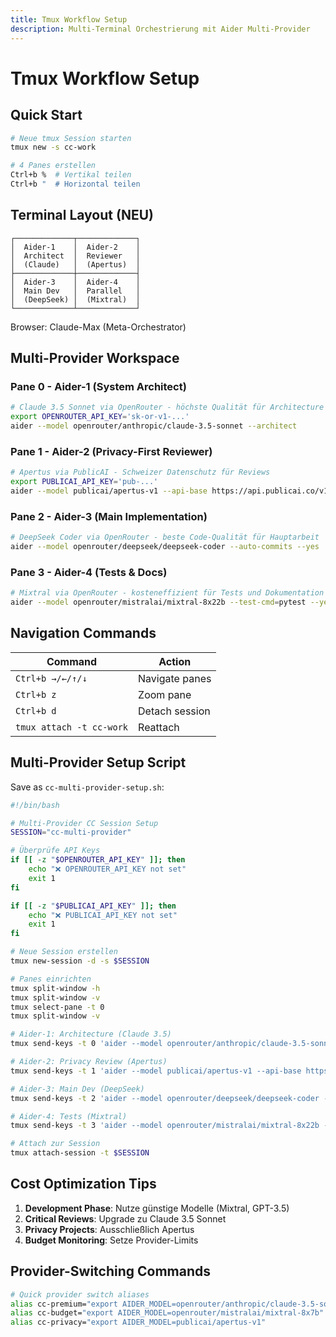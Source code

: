 ```yaml
---
title: Tmux Workflow Setup
description: Multi-Terminal Orchestrierung mit Aider Multi-Provider
---
```


# Tmux Workflow Setup

## Quick Start

```bash
# Neue tmux Session starten
tmux new -s cc-work

# 4 Panes erstellen
Ctrl+b %  # Vertikal teilen
Ctrl+b "  # Horizontal teilen
```

## Terminal Layout (NEU)

```
┌─────────────┬─────────────┐
│  Aider-1    │  Aider-2    │
│  Architect  │  Reviewer   │
│  (Claude)   │  (Apertus)  │
├─────────────┼─────────────┤
│  Aider-3    │  Aider-4    │
│  Main Dev   │  Parallel   │
│  (DeepSeek) │  (Mixtral)  │
└─────────────┴─────────────┘
```

Browser: Claude-Max (Meta-Orchestrator)

## Multi-Provider Workspace

### Pane 0 - Aider-1 (System Architect)
```bash
# Claude 3.5 Sonnet via OpenRouter - höchste Qualität für Architecture
export OPENROUTER_API_KEY='sk-or-v1-...'
aider --model openrouter/anthropic/claude-3.5-sonnet --architect
```

### Pane 1 - Aider-2 (Privacy-First Reviewer)
```bash
# Apertus via PublicAI - Schweizer Datenschutz für Reviews
export PUBLICAI_API_KEY='pub-...'
aider --model publicai/apertus-v1 --api-base https://api.publicai.co/v1 --review
```

### Pane 2 - Aider-3 (Main Implementation)
```bash
# DeepSeek Coder via OpenRouter - beste Code-Qualität für Hauptarbeit
aider --model openrouter/deepseek/deepseek-coder --auto-commits --yes
```

### Pane 3 - Aider-4 (Tests & Docs)
```bash
# Mixtral via OpenRouter - kosteneffizient für Tests und Dokumentation
aider --model openrouter/mistralai/mixtral-8x22b --test-cmd=pytest --yes
```

## Navigation Commands

| Command | Action |
|---------|--------|
| `Ctrl+b →/←/↑/↓` | Navigate panes |
| `Ctrl+b z` | Zoom pane |
| `Ctrl+b d` | Detach session |
| `tmux attach -t cc-work` | Reattach |

## Multi-Provider Setup Script

Save as `cc-multi-provider-setup.sh`:

```bash
#!/bin/bash

# Multi-Provider CC Session Setup
SESSION="cc-multi-provider"

# Überprüfe API Keys
if [[ -z "$OPENROUTER_API_KEY" ]]; then
    echo "❌ OPENROUTER_API_KEY not set"
    exit 1
fi

if [[ -z "$PUBLICAI_API_KEY" ]]; then
    echo "❌ PUBLICAI_API_KEY not set"
    exit 1
fi

# Neue Session erstellen
tmux new-session -d -s $SESSION

# Panes einrichten
tmux split-window -h
tmux split-window -v
tmux select-pane -t 0
tmux split-window -v

# Aider-1: Architecture (Claude 3.5)
tmux send-keys -t 0 'aider --model openrouter/anthropic/claude-3.5-sonnet' C-m

# Aider-2: Privacy Review (Apertus)
tmux send-keys -t 1 'aider --model publicai/apertus-v1 --api-base https://api.publicai.co/v1' C-m

# Aider-3: Main Dev (DeepSeek)
tmux send-keys -t 2 'aider --model openrouter/deepseek/deepseek-coder --auto-commits' C-m

# Aider-4: Tests (Mixtral)
tmux send-keys -t 3 'aider --model openrouter/mistralai/mixtral-8x22b --test-cmd=pytest' C-m

# Attach zur Session
tmux attach-session -t $SESSION
```

## Cost Optimization Tips

1. **Development Phase**: Nutze günstige Modelle (Mixtral, GPT-3.5)
2. **Critical Reviews**: Upgrade zu Claude 3.5 Sonnet
3. **Privacy Projects**: Ausschließlich Apertus
4. **Budget Monitoring**: Setze Provider-Limits

## Provider-Switching Commands

```bash
# Quick provider switch aliases
alias cc-premium="export AIDER_MODEL=openrouter/anthropic/claude-3.5-sonnet"
alias cc-budget="export AIDER_MODEL=openrouter/mistralai/mixtral-8x7b"
alias cc-privacy="export AIDER_MODEL=publicai/apertus-v1"
```